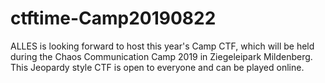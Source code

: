 # ctftime-Camp20190822
ALLES is looking forward to host this year's Camp CTF, which will be held during the Chaos Communication Camp 2019 in Ziegeleipark Mildenberg. This Jeopardy style CTF is open to everyone and can be played online.

